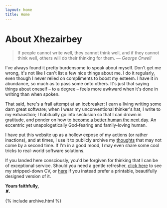 ```yaml
---
layout: home
title: Home
---
```


# About Xhezairbey

> If people cannot write well, they cannot think well, and if they cannot think well, others will do their thinking for them.
<cite>— George Orwell</cite>

I've always found it pretty burdensome to speak about myself. Don't get me wrong, it's not like I can't list a few nice things about me. I do it regularly, even though I never relied on compliments to boost my esteem. I have it in abundance, so much as to pass some onto others. It's just that saying things about oneself – to a degree – feels more awkward when it's done in writing than when spoken.

That said, here's a frail attempt at an icebreaker: I earn a living writing some darn great software; when I wear my unconventional thinker's hat, I write to my exhaustion; I habitually go into seclusion so that I can drown in gratitude, and ponder on how to [become a better human the next day](https://mamiresedje.com). An eccentric yet unapologetically God-fearing and family-loving human.

I have put this website up as a hollow expose of my actions (or rather inactions), and at times, I use it to publicly archive my [thoughts](posts) that may not come by a second time. If I'm in a good mood, I may even share some cool tricks to real-world software solutions.

If you landed here consciously, you'd be forgiven for thinking that I can be of exceptional service. Should you need a gentle refresher, [click here](cv) to see my stripped-down CV, or [here](assets/files/cv.pdf) if you instead prefer a printable, beautifully designed version of it.

**Yours faithfully,**  
**✘.**

{% include archive.html %}
